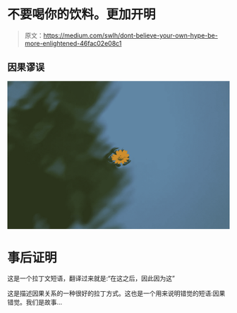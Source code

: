 # 不要喝你的饮料。更加开明

> 原文：<https://medium.com/swlh/dont-believe-your-own-hype-be-more-enlightened-46fac02e08c1>

## 因果谬误

![](img/0f7bd888ddf14b65f0686b65b093f218.png)

# 事后证明

这是一个拉丁文短语，翻译过来就是:“在这之后，因此因为这”

这是描述因果关系的一种很好的拉丁方式。这也是一个用来说明错觉的短语:因果错觉。我们是故事…